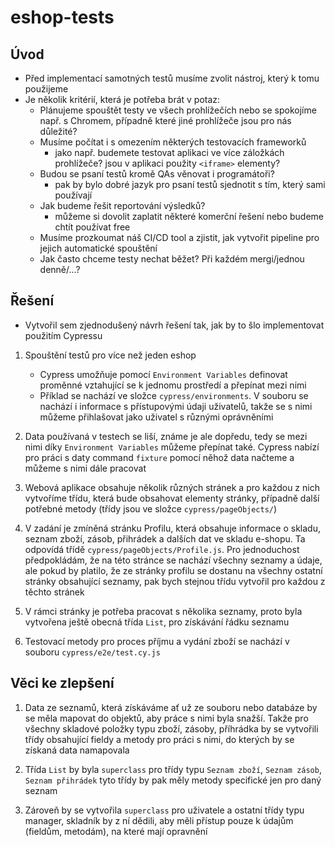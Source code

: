 # eshop-tests

## Úvod
- Před implementací samotných testů musíme zvolit nástroj, který k tomu použijeme
- Je několik kritérií, která je potřeba brát v potaz:
   * Plánujeme spouštět testy ve všech prohlížečích nebo se spokojíme např. s Chromem, případně které jiné prohlížeče jsou pro nás důležité?
   * Musíme počítat i s omezením některých testovacích frameworků 
      - jako např. budemete testovat aplikaci ve více záložkách prohlížeče? jsou v aplikaci použity `<iframe>` elementy?
   * Budou se psaní testů kromě QAs věnovat i programátoři? 
      - pak by bylo dobré jazyk pro psaní testů sjednotit s tím, který sami používají
   * Jak budeme řešit reportování výsledků?
      - můžeme si dovolit zaplatit některé komerční řešení nebo budeme chtít používat free
   * Musíme prozkoumat náš CI/CD tool a zjistit, jak vytvořit pipeline pro jejich automatické spouštění
   * Jak často chceme testy nechat běžet? Při každém mergi/jednou denně/...?
 
## Řešení
- Vytvořil sem zjednodušený návrh řešení tak, jak by to šlo implementovat použitím Cypressu
  
1. Spouštění testů pro více než jeden eshop
   - Cypress umožňuje pomocí `Environment Variables` definovat proměnné vztahující se k jednomu prostředí a přepínat mezi nimi
   - Příklad se nachází ve složce `cypress/environments`. V souboru se nachází i informace s přístupovými údaji uživatelů, takže se s nimi můžeme přihlašovat jako uživatel s různými oprávněními
  
3. Data používaná v testech se liší, známe je ale dopředu, tedy se mezi nimi díky `Environment Variables` můžeme přepínat také. Cypress nabízí pro práci s daty command `fixture` pomocí něhož data načteme a můžeme s nimi dále pracovat
     
4. Webová aplikace obsahuje několik různých stránek a pro každou z nich vytvoříme třídu, která bude obsahovat elementy stránky, případně další potřebné metody (třídy jsou ve složce `cypress/pageObjects/`)

5. V zadání je zmíněná stránku Profilu, která obsahuje informace o skladu, seznam zboží, zásob, přihrádek a dalších dat ve skladu e-shopu. Ta odpovídá třídě `cypress/pageObjects/Profile.js`. Pro jednoduchost předpokládám, že na této stránce se nachází všechny seznamy a údaje, ale pokud by platilo, že ze stránky profilu se dostanu na všechny ostatní stránky obsahující seznamy, pak bych stejnou třídu vytvořil pro každou z těchto stránek

6. V rámci stránky je potřeba pracovat s několika seznamy, proto byla vytvořena ještě obecná třída `List`, pro získávání řádku seznamu

7. Testovací metody pro proces příjmu a vydání zboží se nachází v souboru `cypress/e2e/test.cy.js`

## Věci ke zlepšení

1. Data ze seznamů, která získáváme ať už ze souboru nebo databáze by se měla mapovat do objektů, aby práce s nimi byla snažší. Takže pro všechny skladové položky typu zboží, zásoby, příhrádka by se vytvořili třídy obsahující fieldy a metody pro práci s nimi, do kterých by se získaná data namapovala

2. Třída `List` by byla `superclass` pro třídy typu `Seznam zboží`, `Seznam zásob`, `Seznam přihrádek` tyto třídy by pak měly metody specifické jen pro daný seznam

3. Zároveň by se vytvořila `superclass` pro uživatele a ostatní třídy typu manager, skladník by z ní dědili, aby měli přístup pouze k údajům (fieldům, metodám), na které mají opravnění
   
   
   
